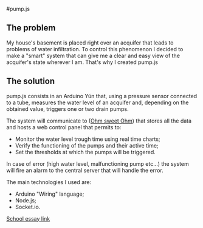 #pump.js
## The problem
My house's basement is placed right over an acquifer that leads to problems of water infiltration. To control this phenomenon I decided to make a "smart" system that can give me a clear and easy view of the acquifer's state wherever I am. That's why I created pump.js

## The solution
pump.js consists in an Arduino Yún that, using a pressure sensor connected to a tube, measures the water level of an acquifer and, depending on the obtained value, triggers one or two drain pumps.

The system will communicate to ([Ohm sweet Ohm](https://github.com/SuperBonny/OsO.js.git)) that stores all the data and hosts a web control panel that permits to:

* Monitor the water level trough time using real time charts;
* Verify the functioning of the pumps and their active time;
* Set the thresholds at which the pumps will be triggered.

In case of error (high water level, malfunctioning pump etc...) the system will fire an alarm to the central server that will handle the error.


The main technologies I used are:

* Arduino "Wiring" language;
* Node.js;
* Socket.io.

[School essay link](http://tesine.marconirovereto.it/dettagli.html?2016.5BI.3)
